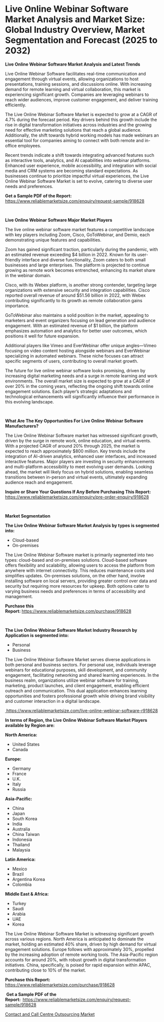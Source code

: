 <p><h1>Live Online Webinar Software Market Analysis and Market Size: Global Industry Overview, Market Segmentation and Forecast (2025 to 2032)</h1></p><p><strong>Live Online Webinar Software Market Analysis and Latest Trends</strong></p>
<p><p>Live Online Webinar Software facilitates real-time communication and engagement through virtual events, allowing organizations to host presentations, training sessions, and discussions online. With increasing demand for remote learning and virtual collaboration, this market is experiencing significant growth. Companies are leveraging webinars to reach wider audiences, improve customer engagement, and deliver training efficiently. </p><p>The Live Online Webinar Software Market is expected to grow at a CAGR of 4.7% during the forecast period. Key drivers behind this growth include the rise in digital transformation initiatives across industries and the growing need for effective marketing solutions that reach a global audience. Additionally, the shift towards hybrid working models has made webinars an essential tool for companies aiming to connect with both remote and in-office employees.</p><p>Recent trends indicate a shift towards integrating advanced features such as interactive tools, analytics, and AI capabilities into webinar platforms. Enhanced user experience, mobile accessibility, and integration with social media and CRM systems are becoming standard expectations. As businesses continue to prioritize impactful virtual experiences, the Live Online Webinar Software Market is set to evolve, catering to diverse user needs and preferences.</p></p>
<p><strong>Get a Sample PDF of the Report:&nbsp;</strong> <a href="https://www.reliablemarketsize.com/enquiry/request-sample/918628?utm_campaign=3262&utm_medium=2&utm_source=Github&utm_content=ia&utm_term=07032025&utm_id=live-online-webinar-software">https://www.reliablemarketsize.com/enquiry/request-sample/918628</a></p>
<p>&nbsp;</p>
<p><strong>Live Online Webinar Software Major Market Players</strong></p>
<p><p>The live online webinar software market features a competitive landscape with key players including Zoom, Cisco, GoToWebinar, and Demio, each demonstrating unique features and capabilities. </p><p>Zoom has gained significant traction, particularly during the pandemic, with an estimated revenue exceeding $4 billion in 2022. Known for its user-friendly interface and diverse functionality, Zoom caters to both small businesses and large enterprises. The platform is projected to continue growing as remote work becomes entrenched, enhancing its market share in the webinar domain.</p><p>Cisco, with its Webex platform, is another strong contender, targeting large organizations with extensive security and integration capabilities. Cisco reported overall revenue of around $51.56 billion in 2022, with Webex contributing significantly to its growth as remote collaboration gains importance.</p><p>GoToWebinar also maintains a solid position in the market, appealing to marketers and event organizers focusing on lead generation and audience engagement. With an estimated revenue of $1 billion, the platform emphasizes automation and analytics for better user outcomes, which positions it well for future expansion.</p><p>Additional players like Vimeo and EverWebinar offer unique angles—Vimeo focusing on video content hosting alongside webinars and EverWebinar specializing in automated webinars. These niche focuses can attract specific segments of users, contributing to overall market growth.</p><p>The future for live online webinar software looks promising, driven by increasing digital marketing needs and a surge in remote learning and work environments. The overall market size is expected to grow at a CAGR of over 20% in the coming years, reflecting the ongoing shift towards online engagement solutions. Each player’s strategic adaptations and technological enhancements will significantly influence their performance in this evolving landscape.</p></p>
<p>&nbsp;</p>
<p><strong>What Are The Key Opportunities For Live Online Webinar Software Manufacturers?</strong></p>
<p><p>The Live Online Webinar Software market has witnessed significant growth, driven by the surge in remote work, online education, and virtual events. With a projected CAGR of around 20% through 2025, the market is expected to reach approximately $800 million. Key trends include the integration of AI-driven analytics, enhanced user interfaces, and increased interactive features. Major players are investing in security enhancements and multi-platform accessibility to meet evolving user demands. Looking ahead, the market will likely focus on hybrid solutions, enabling seamless transitions between in-person and virtual events, ultimately expanding audience reach and engagement.</p></p>
<p><strong>Inquire or Share Your Questions If Any Before Purchasing This Report:</strong> <a href="https://www.reliablemarketsize.com/enquiry/pre-order-enquiry/918628?utm_campaign=3262&utm_medium=2&utm_source=Github&utm_content=ia&utm_term=07032025&utm_id=live-online-webinar-software">https://www.reliablemarketsize.com/enquiry/pre-order-enquiry/918628</a></p>
<p>&nbsp;</p>
<p><strong>Market Segmentation</strong></p>
<p><strong>The Live Online Webinar Software Market Analysis by types is segmented into:</strong></p>
<p><ul><li>Cloud-based</li><li>On-premises</li></ul></p>
<p><p>The Live Online Webinar Software market is primarily segmented into two types: cloud-based and on-premises solutions. Cloud-based software offers flexibility and scalability, allowing users to access the platform from anywhere with internet connectivity. This reduces maintenance costs and simplifies updates. On-premises solutions, on the other hand, involve installing software on local servers, providing greater control over data and security but requiring more resources for upkeep. Both options cater to varying business needs and preferences in terms of accessibility and management.</p></p>
<p><strong>Purchase this Report:&nbsp;</strong><a href="https://www.reliablemarketsize.com/purchase/918628?utm_campaign=3262&utm_medium=2&utm_source=Github&utm_content=ia&utm_term=07032025&utm_id=live-online-webinar-software">https://www.reliablemarketsize.com/purchase/918628</a></p>
<p>&nbsp;</p>
<p><strong>The Live Online Webinar Software Market Industry Research by Application is segmented into:</strong></p>
<p><ul><li>Personal</li><li>Business</li></ul></p>
<p><p>The Live Online Webinar Software Market serves diverse applications in both personal and business sectors. For personal use, individuals leverage webinars for educational purposes, skill development, and community engagement, facilitating networking and shared learning experiences. In the business realm, organizations utilize webinar software for training, marketing, product launches, and client engagement, enabling efficient outreach and communication. This dual application enhances learning opportunities and fosters professional growth while driving brand visibility and customer interaction in a digital landscape.</p></p>
<p><a href="https://www.reliablemarketsize.com/live-online-webinar-software-r918628?utm_campaign=3262&utm_medium=2&utm_source=Github&utm_content=ia&utm_term=07032025&utm_id=live-online-webinar-software">&nbsp;https://www.reliablemarketsize.com/live-online-webinar-software-r918628</a></p>
<p><strong>In terms of Region, the Live Online Webinar Software Market Players available by Region are:</strong></p>
<p>
    <p> <strong> North America: </strong>
        <ul>
            <li>United States</li>
            <li>Canada</li>
        </ul>
        </p> 
    <p> <strong> Europe: </strong>
        <ul>
            <li>Germany</li>
            <li>France</li>
            <li>U.K.</li>
            <li>Italy</li>
            <li>Russia</li>
        </ul>
        </p> 
    <p> <strong> Asia-Pacific: </strong>
        <ul>
            <li>China</li>
            <li>Japan</li>
            <li>South Korea</li>
            <li>India</li>
            <li>Australia</li>
            <li>China Taiwan</li>
            <li>Indonesia</li>
            <li>Thailand</li>
            <li>Malaysia</li>
        </ul>
        </p> 
    <p> <strong> Latin America: </strong>
        <ul>
            <li>Mexico</li>
            <li>Brazil</li>
            <li>Argentina Korea</li>
            <li>Colombia</li>
        </ul>
        </p> 
    <p> <strong> Middle East & Africa: </strong>
        <ul>
            <li>Turkey</li>
            <li>Saudi</li>
            <li>Arabia</li>
            <li>UAE</li>
            <li>Korea</li>
        </ul>
    </p>
    </p>
<p><p>The Live Online Webinar Software Market is witnessing significant growth across various regions. North America is anticipated to dominate the market, holding an estimated 40% share, driven by high demand for virtual engagement solutions. Europe follows with approximately 30%, propelled by the increasing adoption of remote working tools. The Asia-Pacific region accounts for around 20%, with robust growth in digital transformation initiatives. China, specifically, is poised for rapid expansion within APAC, contributing close to 10% of the market.</p></p>
<p><strong>Purchase this Report: </strong><a href="https://www.reliablemarketsize.com/purchase/918628?utm_campaign=3262&utm_medium=2&utm_source=Github&utm_content=ia&utm_term=07032025&utm_id=live-online-webinar-software">https://www.reliablemarketsize.com/purchase/918628</a></p>
<p>&nbsp;<strong>Get a Sample PDF of the Report:&nbsp;&nbsp;</strong><a href="https://www.reliablemarketsize.com/enquiry/request-sample/918628?utm_campaign=3262&utm_medium=2&utm_source=Github&utm_content=ia&utm_term=07032025&utm_id=live-online-webinar-software">https://www.reliablemarketsize.com/enquiry/request-sample/918628</a></p>
<p><strong></strong></p>
<p><p><a href="https://github.com/lateshab69/Market-Research-Report-List-1/blob/main/contact-and-call-centre-outsourcing-market.md?utm_campaign=3262&utm_medium=2&utm_source=Github&utm_content=ia&utm_term=07032025&utm_id=live-online-webinar-software">Contact and Call Centre Outsourcing Market</a></p></p>